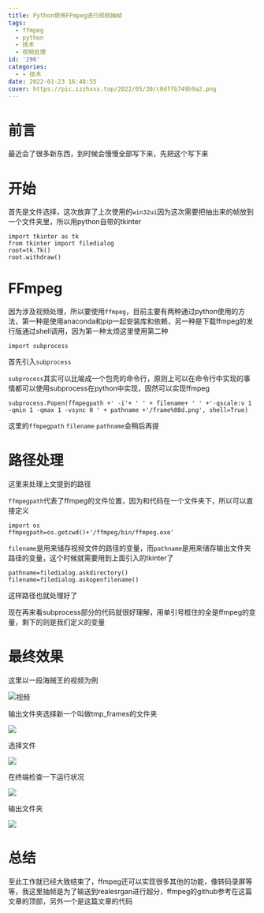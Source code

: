 ```yaml
---
title: Python使用FFmpeg进行视频抽帧
tags:
  - ffmpeg
  - python
  - 技术
  - 视频处理
id: '296'
categories:
  - - 技术
date: 2022-01-23 16:48:55
cover: https://pic.zzzhxxx.top/2022/05/30/c0dffb749b9a2.png
---
```



# 前言

最近会了很多新东西，到时候会慢慢全部写下来，先把这个写下来

# 开始

首先是文件选择，这次放弃了上次使用的`win32ui`因为这次需要把抽出来的帧放到一个文件夹里，所以用python自带的tkinter

```
import tkinter as tk
from tkinter import filedialog
root=tk.Tk()
root.withdraw()
```

# FFmpeg

因为涉及视频处理，所以要使用`ffmpeg`，目前主要有两种通过python使用的方法，第一种是使用anaconda和pip一起安装库和依赖，另一种是下载ffmpeg的发行版通过shell调用，因为第一种太烦这里使用第二种

```
import subprocess
```

首先引入`subprocess`

`subprocess`其实可以比喻成一个包壳的命令行，原则上可以在命令行中实现的事情都可以使用subprocess在python中实现，固然可以实现ffmpeg

```
subprocess.Popen(ffmpegpath +' -i'+ ' ' + filename+ ' ' +'-qscale:v 1 -qmin 1 -qmax 1 -vsync 0 ' + pathname +'/frame%08d.png', shell=True)
```

这里的`ffmpegpath` `filename` `pathname`会稍后再提

# 路径处理

这里来处理上文提到的路径

`ffmpegpath`代表了ffmpeg的文件位置，因为和代码在一个文件夹下，所以可以直接定义

```
import os
ffmpegpath=os.getcwd()+'/ffmpeg/bin/ffmpeg.exe'
```

`filename`是用来储存视频文件的路径的变量，而`pathname`是用来储存输出文件夹路径的变量，这个时候就需要用到上面引入的tkinter了

```
pathname=filedialog.askdirectory()
filename=filedialog.askopenfilename()
```

这样路径也就处理好了

现在再来看subprocess部分的代码就很好理解，用单引号框住的全是ffmpeg的变量，剩下的则是我们定义的变量

# 最终效果

这里以一段海贼王的视频为例

![视频](https://pic.zzzhxxx.top/2022/01/23/06aaeb7956713.png)

输出文件夹选择新一个叫做tmp\_frames的文件夹

![](https://pic.zzzhxxx.top/2022/01/23/eccaf8c5cb9fa.png)

选择文件

![](https://pic.zzzhxxx.top/2022/01/23/8a1b5c4851737.png)

在终端检查一下运行状况

![](https://pic.zzzhxxx.top/2022/01/23/f7778bed57120.png)

输出文件夹

![](https://pic.zzzhxxx.top/2022/01/23/6f42ef4ecda52.png)

# 总结

至此工作就已经大致结束了，ffmpeg还可以实现很多其他的功能，像转码录屏等等，我这里抽帧是为了输送到realesrgan进行超分，ffmpeg的github参考在这篇文章的顶部，另外一个是这篇文章的代码